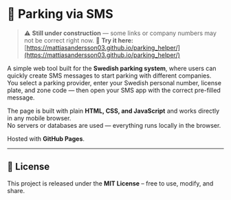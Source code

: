 # 🚗 Parking via SMS

> ⚠️ **Still under construction** — some links or company numbers may not be correct right now.
🔗 **Try it here:** [https://mattiasandersson03.github.io/parking_helper/](https://mattiasandersson03.github.io/parking_helper/)

A simple web tool built for the **Swedish parking system**, where users can quickly create SMS messages to start parking with different companies.  
You select a parking provider, enter your Swedish personal number, license plate, and zone code — then open your SMS app with the correct pre-filled message.

The page is built with plain **HTML, CSS, and JavaScript** and works directly in any mobile browser.  
No servers or databases are used — everything runs locally in the browser.

Hosted with **GitHub Pages**.

---

## 🧾 License
This project is released under the **MIT License** – free to use, modify, and share.
